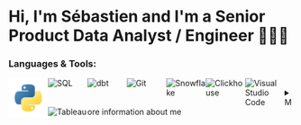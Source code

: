 # Hi, I'm Sébastien and I'm a Senior Product Data Analyst / Engineer 🧑🏻‍💻

### Languages & Tools:

<p float="left">
  <img src="https://raw.githubusercontent.com/github/explore/80688e429a7d4ef2fca1e82350fe8e3517d3494d/topics/python/python.png" alt="Python" width="70px" align="left">
  <img src="https://user-images.githubusercontent.com/55701302/101988617-f8b25900-3c9a-11eb-91c0-e255a5318b30.png" alt="SQL" width="70px" align="left">
  <img src="https://github.com/SebastienPavot/SebastienPavot/assets/55701302/c95cfa22-df63-4afb-83de-e451d58ca355" alt="dbt" width="70px" align="left">
  <img src="https://user-images.githubusercontent.com/55701302/101991043-59955d80-3caa-11eb-9c0f-a483efd85d0d.png" alt="Git" width="70px" align="left">
  <img src="https://github.com/SebastienPavot/SebastienPavot/assets/55701302/669c1db2-20ef-44e0-8491-2098cb7a0819" alt="Snowflake" width="70px" align="left">
  <img src="https://github.com/SebastienPavot/SebastienPavot/assets/55701302/e5b38cb2-93a8-4472-82d1-0388a07fc0b6" alt="Clickhouse" width="70px" align="left">
  <img src="https://github.com/SebastienPavot/SebastienPavot/assets/55701302/1f8b1b2c-e633-46bf-9a6d-42d1166e464b" alt="Visual Studio Code" width="70px" align="left">
  <img src="https://user-images.githubusercontent.com/55701302/101988668-4c24a700-3c9b-11eb-9097-704c720b7f82.png" alt="Tableau" height="70" width="70" align="left">
</p>


<br>


<details>
<summary>
  More information about me
</summary>

## Quick overview
   <a href = "">
      <img align="center" height='165px' src="https://github-readme-stats.vercel.app/api?username=SebastienPavot&count_private=true&show_icons=true&theme=buefy" />
  </a>
  <a href = "">
      <img align="center" height='165px' src="https://github-readme-stats.vercel.app/api/top-langs/?username=SebastienPavot&langs_count=4&exclude_repo=Kaggle-NYC-Taxi-Trip-Duration&layout=compact&theme=buefy" />
  </a>
  
---

### About myself 👔 :
* 👨🏻‍💻 I'm a french Product Analyst / Engineer
* 🔭 I'm interested in data analysis and data transformation
* 👉 Fun fact: I can't pronounce "through" correctly

Contact me  📞:
  [<img align = "center" height="25" width="100" src ="https://img.shields.io/badge/linkedin-%230077B5.svg?&style=for-the-badge&logo=linkedin&logoColor=white" />][linkedin]

[linkedin]: https://linkedin.com/in/sebastienpavot/

---

### Recent projets:
<a href="https://github.com/SebastienPavot/Kaggle-NYC-Taxi-Trip-Duration">
  <img align="center" height='150px' src="https://github-readme-stats.vercel.app/api/pin/?username=SebastienPavot&repo=Kaggle-NYC-Taxi-Trip-Duration&theme=buefy" />
</a>

<a href="https://github.com/SebastienPavot/Kaggle-Cat-vs-Dog-Classification">
  <img align="center" height='150px' src="https://github-readme-stats.vercel.app/api/pin/?username=SebastienPavot&repo=Kaggle-Cat-vs-Dog-Classification&theme=buefy" />
</a>  

---

## What I'm currently learning 📚

- Diving into VS Code's code base
- Typescript's magic
- Rust's blazing-fastness

### My statistics 📈:
   <a href = "">
      <img align="center" height='165px' src="https://github-readme-stats.vercel.app/api?username=SebastienPavot&count_private=true&show_icons=true&theme=buefy" />
  </a>
  
  <a href = "">
      <img align="center" height='165px' src="https://github-readme-stats.vercel.app/api/top-langs/?username=SebastienPavot&langs_count=4&exclude_repo=Kaggle-NYC-Taxi-Trip-Duration&layout=compact&theme=buefy" />
  </a>
